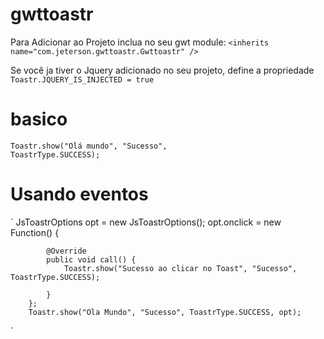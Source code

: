 # gwttoastr

Para Adicionar ao Projeto inclua no seu gwt module: 
`<inherits name="com.jeterson.gwttoastr.Gwttoastr" />`

Se você ja tiver o Jquery adicionado no seu projeto, define a propriedade <code>Toastr.JQUERY_IS_INJECTED = true</code>


# basico
<code>Toastr.show("Olá mundo", "Sucesso", ToastrType.SUCCESS);</code>

# Usando eventos

`
	JsToastrOptions opt = new JsToastrOptions();
		opt.onclick = new Function() {
			
			@Override
			public void call() {
				Toastr.show("Sucesso ao clicar no Toast", "Sucesso", ToastrType.SUCCESS);
				
			}
		};
		Toastr.show("Ola Mundo", "Sucesso", ToastrType.SUCCESS, opt);
`
